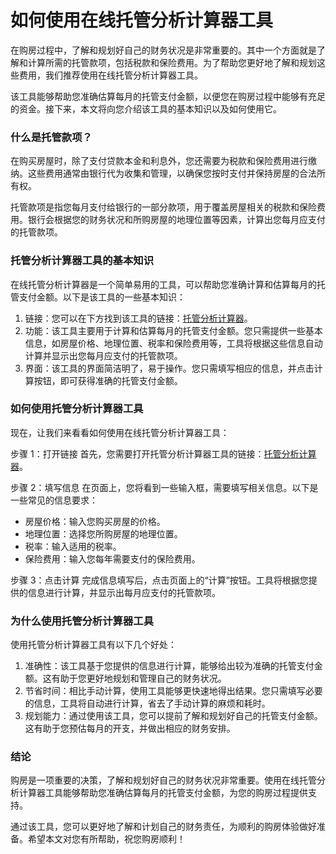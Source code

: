 如何使用在线托管分析计算器工具
===============

在购房过程中，了解和规划好自己的财务状况是非常重要的。其中一个方面就是了解和计算所需的托管款项，包括税款和保险费用。为了帮助您更好地了解和规划这些费用，我们推荐使用在线托管分析计算器工具。

该工具能够帮助您准确估算每月的托管支付金额，以便您在购房过程中能够有充足的资金。接下来，本文将向您介绍该工具的基本知识以及如何使用它。

### 什么是托管款项？

在购买房屋时，除了支付贷款本金和利息外，您还需要为税款和保险费用进行缴纳。这些费用通常由银行代为收集和管理，以确保您按时支付并保持房屋的合法所有权。

托管款项是指您每月支付给银行的一部分款项，用于覆盖房屋相关的税款和保险费用。银行会根据您的财务状况和所购房屋的地理位置等因素，计算出您每月应支付的托管款项。

### 托管分析计算器工具的基本知识

在线托管分析计算器是一个简单易用的工具，可以帮助您准确计算和估算每月的托管支付金额。以下是该工具的一些基本知识：

1. 链接：您可以在下方找到该工具的链接：[托管分析计算器](https://www.onlinecalculatorsfree.com/zh-cn/financial/escrow-calculator.html)。
2. 功能：该工具主要用于计算和估算每月的托管支付金额。您只需提供一些基本信息，如房屋价格、地理位置、税率和保险费用等，工具将根据这些信息自动计算并显示出您每月应支付的托管款项。
3. 界面：该工具的界面简洁明了，易于操作。您只需填写相应的信息，并点击计算按钮，即可获得准确的托管支付金额。

### 如何使用托管分析计算器工具

现在，让我们来看看如何使用在线托管分析计算器工具：

步骤 1：打开链接 首先，您需要打开托管分析计算器工具的链接：[托管分析计算器](https://www.onlinecalculatorsfree.com/zh-cn/financial/escrow-calculator.html)。

步骤 2：填写信息 在页面上，您将看到一些输入框，需要填写相关信息。以下是一些常见的信息要求：

- 房屋价格：输入您购买房屋的价格。
- 地理位置：选择您所购房屋的地理位置。
- 税率：输入适用的税率。
- 保险费用：输入您每年需要支付的保险费用。

步骤 3：点击计算 完成信息填写后，点击页面上的“计算”按钮。工具将根据您提供的信息进行计算，并显示出每月应支付的托管款项。

### 为什么使用托管分析计算器工具

使用托管分析计算器工具有以下几个好处：

1. 准确性：该工具基于您提供的信息进行计算，能够给出较为准确的托管支付金额。这有助于您更好地规划和管理自己的财务状况。
2. 节省时间：相比手动计算，使用工具能够更快速地得出结果。您只需填写必要的信息，工具将自动进行计算，省去了手动计算的麻烦和耗时。
3. 规划能力：通过使用该工具，您可以提前了解和规划好自己的托管支付金额。这有助于您预估每月的开支，并做出相应的财务安排。

### 结论

购房是一项重要的决策，了解和规划好自己的财务状况非常重要。使用在线托管分析计算器工具能够帮助您准确估算每月的托管支付金额，为您的购房过程提供支持。

通过该工具，您可以更好地了解和计划自己的财务责任，为顺利的购房体验做好准备。希望本文对您有所帮助，祝您购房顺利！